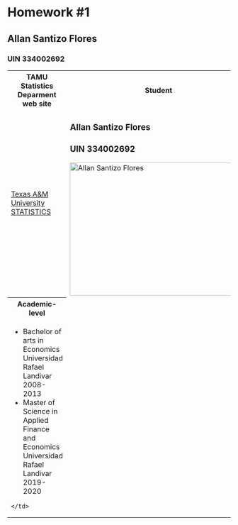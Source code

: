 <html>
 <head>
 <title> Homework 1 </title>
 </head>

 <body>
 <h1> Homework #1</h1>
 <h2> Allan Santizo Flores</h2>
 <h3> UIN 334002692</h3>
 

 <table>

  <tr>
    <th> TAMU Statistics Deparment web site </th>
    <th> Student </th> 
  </tr>

  <tr>
    <td> <a href="https://stat.tamu.edu/"> Texas A&M University STATISTICS </a> 	</td>
    <td> <h3> Allan Santizo Flores </h3> <h3> UIN 334002692</h3>  <img src="IMG_9937.JPG" alt="Allan Santizo Flores" width="400" height="300"> </td>
  </tr>

  <tr>
    <th> Academic-level </th>
  </tr>

  <tr>
    <td> 
     <ul> 
      <li> Bachelor of arts in Economics Universidad Rafael Landivar 2008-2013 </li>
      <li> Master of Science in Applied Finance and Economics Universidad Rafael Landivar 2019-2020 </li>
     </ul>

    </td>
  </tr>


 </table>

 </body>

</html>
